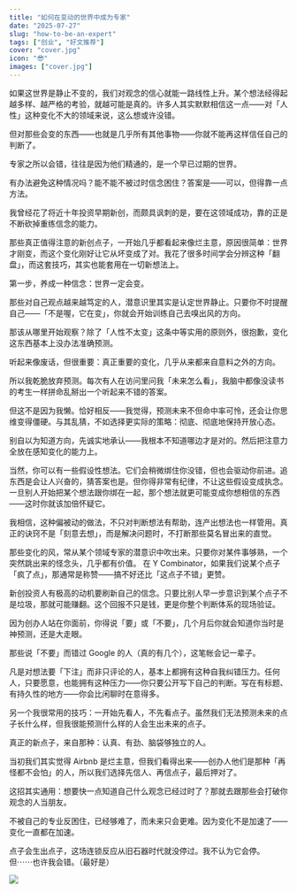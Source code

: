 ```yaml
---
title: "如何在变动的世界中成为专家"
date: "2025-07-27"
slug: "how-to-be-an-expert"
tags: ["创业", "好文推荐"]
cover: "cover.jpg"
icon: "😎"
images: ["cover.jpg"]
---
```

如果这世界是静止不变的，我们对观念的信心就能一路线性上升。某个想法经得起越多样、越严格的考验，就越可能是真的。许多人其实默默相信这一点——对「人性」这种变化不大的领域来说，这么想或许没错。



但对那些会变的东西——也就是几乎所有其他事物——你就不能再这样信任自己的判断了。



专家之所以会错，往往是因为他们精通的，是一个早已过期的世界。



有办法避免这种情况吗？能不能不被过时信念困住？答案是——可以，但得靠一点方法。



我曾经花了将近十年投资早期新创，而颇具讽刺的是，要在这领域成功，靠的正是不断砍掉重练信念的能力。



那些真正值得注意的新创点子，一开始几乎都看起来像烂主意，原因很简单：世界才刚变，而这个变化刚好让它从坏变成了对。我花了很多时间学会分辨这种「翻盘」，而这套技巧，其实也能套用在一切新想法上。



第一步，养成一种信念：世界一定会变。



那些对自己观点越来越笃定的人，潜意识里其实是认定世界静止。只要你不时提醒自己——「不是喔，它在变」，你就会开始训练自己去嗅出风的方向。



那该从哪里开始观察？除了「人性不太变」这条中等实用的原则外，很抱歉，变化这东西基本上没办法准确预测。



听起来像废话，但很重要：真正重要的变化，几乎从来都来自意料之外的方向。



所以我乾脆放弃预测。每次有人在访问里问我「未来怎么看」，我脑中都像没读书的考生一样拼命乱掰出一个听起来不错的答案。



但这不是因为我懒。恰好相反——我觉得，预测未来不但命中率可怜，还会让你思维变得僵硬。与其乱猜，不如选择更实际的策略：彻底、彻底地保持开放心态。



别自以为知道方向，先诚实地承认——我根本不知道哪边才是对的。然后把注意力全放在感知变化的能力上。



当然，你可以有一些假设性想法。它们会稍微绑住你没错，但也会驱动你前进。追东西是会让人兴奋的，猜答案也是。但你得非常有纪律，不让这些假设变成执念。
一旦别人开始把某个想法跟你绑在一起，那个想法就更可能变成你想相信的东西——这时你就该加倍怀疑它。



我相信，这种偏被动的做法，不只对判断想法有帮助，连产出想法也一样管用。真正的诀窍不是「刻意去想」，而是解决问题时，不打断那些莫名冒出来的直觉。



那些变化的风，常从某个领域专家的潜意识中吹出来。只要你对某件事够熟，一个突然跳出来的怪念头，几乎都有价值。
在 Y Combinator，如果我们说某个点子「疯了点」，那通常是称赞——搞不好还比「这点子不错」更赞。



新创投资人有极高的动机要刷新自己的信念。只要比别人早一步意识到某个点子不是垃圾，那就可能赚翻。这个回报不只是钱，更是你整个判断体系的现场验证。



因为创办人站在你面前，你得说「要」或「不要」，几个月后你就会知道你当时是神预测，还是大走眼。



那些说「不要」而错过 Google 的人（真的有几个），这笔帐会记一辈子。



凡是对想法要「下注」而非只评论的人，基本上都拥有这种自我纠错压力。任何人，只要愿意，也能拥有这种压力——你只要公开写下自己的判断。写在有标题、有持久性的地方——你会比闲聊时在意得多。



另一个我很常用的技巧：一开始先看人，不先看点子。虽然我们无法预测未来的点子长什么样，但我很能预测什么样的人会生出未来的点子。



真正的新点子，来自那种：认真、有劲、脑袋够独立的人。



当初我们其实觉得 Airbnb 是烂主意，但我们看得出来——创办人他们是那种「再怪都不会怕」的人，所以我们选择先信人、再信点子，最后押对了。



这招其实通用：想要快一点知道自己什么观念已经过时了？那就去跟那些会打破你观念的人当朋友。



不被自己的专业反困住，已经够难了，而未来只会更难。因为变化不是加速了——变化一直都在加速。



点子会生出点子，这场连锁反应从旧石器时代就没停过。我不认为它会停。
但⋯⋯也许我会错。（最好是）




![](https://prod-files-secure.s3.us-west-2.amazonaws.com/112d0858-5090-4d34-a606-b75eb8d65fd2/46476355-9cf3-4e99-9b7a-3531bc426380/1000202064.png?X-Amz-Algorithm=AWS4-HMAC-SHA256&X-Amz-Content-Sha256=UNSIGNED-PAYLOAD&X-Amz-Credential=ASIAZI2LB466XMG7EOER%2F20250809%2Fus-west-2%2Fs3%2Faws4_request&X-Amz-Date=20250809T153321Z&X-Amz-Expires=3600&X-Amz-Security-Token=IQoJb3JpZ2luX2VjEIP%2F%2F%2F%2F%2F%2F%2F%2F%2F%2FwEaCXVzLXdlc3QtMiJHMEUCIQDv4cT48Z4yIf%2BCmTBS%2BATWY5QAjcVRiZlZZ6gvjhXFSwIgSpX25u%2BUkvzJvRIf0wf7Z8gwOnbL8ObotBImAA59tpwqiAQIvP%2F%2F%2F%2F%2F%2F%2F%2F%2F%2FARAAGgw2Mzc0MjMxODM4MDUiDGevF4780W7uvhrtHSrcA7mTa2eS1S6cQyRh6n19hahS4YU4ZqQsG%2BsWOGSeFZo6L8ByyAOBufDKaDMeT%2Bws6HvYFK13LqcxJHvO2sy%2BMZ5Vd2tNphfr1syOxcLbD4%2BMG4sDlFuV2%2Bo%2Bnn0W%2BfUOTr0uK3vnoJ%2F%2BFT3Y96ngZ7RtPkaJJKtcG686v37tn6FyT7IJ6ymztCpOe76h1em2RIC8fkzEicDmPrhv1ZlwMJ2VXcrK46aQmlCoVBc7mgrChNPcWk0axbj3CqrUY3kS%2FxKyEXD4gcZeTK9bK5MrMap9RfCvx9vDrBHqxWwkJBcF6FvbXsT8yN3S5i8%2FBuf4Ihl1BH1WD1Letr5g4fUaIubZDMUEQkXTVMhg5POloY9yJpk6tIgMVBEYJUeTCn7YcBnFrF27fdOIUN6ULMcyULn8nWiO3tdWNbyytTjOXyegPlivxQcVvtRTfKXp4d4oL3OGlRzxGThO9s%2Fo83kF%2BKgxOLtWqMsH8JC6h3j1pHfdBi1mbbqEE1fKgaHLdOO4C%2Fcx3YXeB7PwISxVExctaQLXpx1my0gsr4PYgfg%2FEUDNpF3cmRw1ByvueRoQoyTfjmtw6X2OBNFHRf0G0aYgb9%2BtIDLV4GgloK03QforiS9U%2BG2lBB6IMqC2EJeWMITK3MQGOqUBErzOpVexd2FBbPWzYZyH552mVNzFwQp1wGTOSCm79AcY2Kbz6jL7JvYhtYh3sWg9cOozIBRNXZmJmuyZ6xzuiW14u8DcUdBXVWZ1EJcCfrUweVqTr4SM%2FvL%2BbC148wyXN1pLXK8DBlou9KibLHVjl%2BZUOEOWXkKbF3Cyx7LTRcTcN6unFouK7gpHgeRuE%2FTStv06al7%2Bq675LbfFxnIpUDG%2BWVp0&X-Amz-Signature=1428d4b794b8173909cf2a0ed0983c5790bb0d079ca683c605ca326ee6ca4cfa&X-Amz-SignedHeaders=host&x-amz-checksum-mode=ENABLED&x-id=GetObject)

